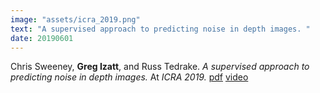 ```yaml
---
image: "assets/icra_2019.png"
text: "A supervised approach to predicting noise in depth images. "
date: 20190601
---
```

Chris Sweeney, **Greg Izatt**, and Russ Tedrake. *A supervised approach to predicting noise in depth images.* At *ICRA 2019.* [pdf](http://groups.csail.mit.edu/robotics-center/public_papers/Sweeney18a.pdf) [video](https://www.youtube.com/watch?v=_IURYCbGR88)